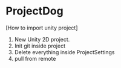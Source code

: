 ProjectDog
==========

[How to import unity project]
1. New Unity 2D project.
2. Init git inside project
3. Delete everything inside ProjectSettings
4. pull from remote
